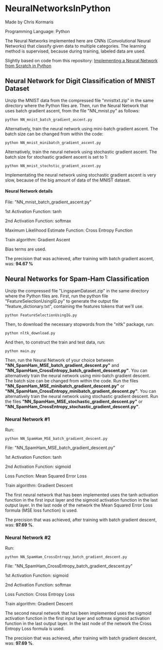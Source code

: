 # NeuralNetworksInPython

Made by Chris Kormaris

Programming Language: Python

The Neural Networks implemented here are CNNs (Convolutional Neural Networks) that classify given data to multiple categories. The learning method is supervised, because during training, labeled data are used.


Slightly based on code from this repository: <a href="https://github.com/dennybritz/nn-from-scratch">Implementing a Neural Network from Scratch in Python</a>

## Neural Network for Digit Classification of MNIST Dataset

Unzip the MNIST data from the compressed file "mnisttxt.zip" in the same directory where the Python files are.
Then, run the Neural Network that uses batch gradient ascent, from the file "NN_mnist.py" as follows:
```shell
python NN_mnist_batch_gradient_ascent.py
```
Alternatively, train the neural network using mini-batch gradient ascent. The batch size can be changed from within the code:
```shell
python NN_mnist_minibatch_gradient_ascent.py
```
Alternatively, train the neural network using stochastic gradient ascent. The batch size for stochastic gradient ascent is set to 1:
```shell
python NN_mnist_stochstic_gradient_ascent.py
```
Implementating the neural network using stochastic gradient ascent is very slow, because of the big amount of data of the MNIST dataset.

#### Neural Network details
File: "NN_mnist_batch_gradient_ascent.py"

1st Activation Function: tanh

2nd Activation Function: softmax

Maximum Likelihood Estimate Function: Cross Entropy Function

Train algorithm: Gradient Ascent

Bias terms are used.

The precision that was achieved, after training with batch gradient ascent, was: **94.67 %**

## Neural Networks for Spam-Ham Classification

Unzip the compressed file "LingspamDataset.zip" in the same directory where the Python files are.
First, run the python file "FeatureSelectionUsingIG.py" to generate the output file
"feature_dictionary.txt", containing the features tokens that we'll use.
```shell
python FeatureSelectionUsingIG.py
```
Then, to download the necessary stopwords from the "nltk" package, run:
```shell
python nltk_download.py
```
And then, to construct the train and test data, run:
```shell
python main.py
```
Then, run the Neural Network of your choice between **"NN_SpamHam_MSE_batch_gradient_descent.py"** and **"NN_SpamHam_CrossEntropy_batch_gradient_descent.py"**.
You can alternatively train the neural network using mini-batch gradient descent. The batch size can be changed from within the code. Run the files **"NN_SpamHam_MSE_minibatch_gradient_descent.py"** or **"NN_SpamHam_CrossEntropy_minibatch_gradient_descent.py"**.
You can alternatively train the neural network using stochastic gradient descent. Run the files **"NN_SpamHam_MSE_stochastic_gradient_descent.py"** or **"NN_SpamHam_CrossEntropy_stochastic_gradient_descent.py"**.

### Neural Network #1
Run:
```shell
python NN_SpamHam_MSE_batch_gradient_descent.py
```
File: "NN_SpamHam_MSE_batch_gradient_descent.py"

1st Activation Function: tanh

2nd Activation Function: sigmoid

Loss Function: Mean Squared Error Loss

Train algorithm: Gradient Descent


The first neural network that has been implemented uses
the tanh activation function in the first input layer
and the sigmoid activation function in the last output layer.
In the last node of the network the Mean Squared Error Loss formula (MSE loss function) is used.

The precision that was achieved, after training with batch gradient descent, was: **97.69 %**.

### Neural Network #2
Run:
```shell
python NN_SpamHam_CrossEntropy_batch_gradient_descent.py
```
File: "NN_SpamHam_CrossEntropy_batch_gradient_descent.py"

1st Activation Function: sigmoid

2nd Activation Function: softmax

Loss Function: Cross Entropy Loss

Train algorithm: Gradient Descent


The second neural network that has been implemented uses
the sigmoid activation function in the first input layer
and softmax sigmoid activation function in the last output layer.
In the last node of the network the Cross Entropy Loss formula is used.

The precision that was achieved, after training with batch gradient descent, was: **97.69 %**.
